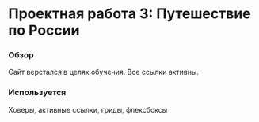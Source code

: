 # Проектная работа 3: Путешествие по России

### Обзор
Сайт верстался в целях обучения. Все ссылки активны.

### Используется 
Ховеры, активные ссылки, гриды, флексбоксы




